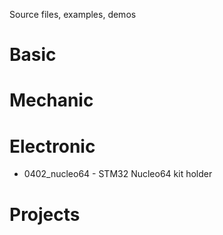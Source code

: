 Source files, examples, demos

# Basic

# Mechanic


# Electronic
* 0402_nucleo64 - STM32 Nucleo64 kit holder

# Projects
